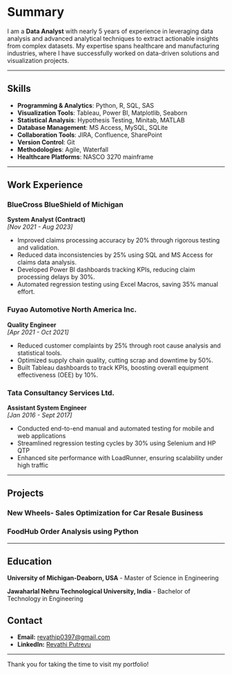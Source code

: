 # Summary

I am a **Data Analyst** with nearly 5 years of experience in leveraging data analysis and advanced analytical techniques to extract actionable insights from complex datasets. My expertise spans healthcare and manufacturing industries, where I have successfully worked on data-driven solutions and visualization projects.

---

## Skills

- **Programming & Analytics**: Python, R, SQL, SAS  
- **Visualization Tools**: Tableau, Power BI, Matplotlib, Seaborn  
- **Statistical Analysis**: Hypothesis Testing, Minitab, MATLAB  
- **Database Management**: MS Access, MySQL, SQLite  
- **Collaboration Tools**: JIRA, Confluence, SharePoint  
- **Version Control**: Git  
- **Methodologies**: Agile, Waterfall  
- **Healthcare Platforms**: NASCO 3270 mainframe
                   


---

## Work Experience

### BlueCross BlueShield of Michigan  
**System Analyst (Contract)**  
*[Nov 2021 - Aug 2023]*  

- Improved claims processing accuracy by 20% through rigorous testing and validation.  
- Reduced data inconsistencies by 25% using SQL and MS Access for claims data analysis.  
- Developed Power BI dashboards tracking KPIs, reducing claim processing delays by 30%.  
- Automated regression testing using Excel Macros, saving 35% manual effort.  

### Fuyao Automotive North America Inc.  
**Quality Engineer**  
*[Apr 2021 - Oct 2021]*                                 
- Reduced customer complaints by 25% through root cause analysis and statistical tools.
- Optimized supply chain quality, cutting scrap and downtime by 50%.
- Built Tableau dashboards to track KPIs, boosting overall equipment effectiveness (OEE) by 10%.

### Tata Consultancy Services Ltd.  
**Assistant System Engineer**  
*[Jan 2016 - Sept 2017]*                                
- Conducted end-to-end manual and automated testing for mobile and web applications
- Streamlined regression testing cycles by 30% using Selenium and HP QTP
- Enhanced site performance with LoadRunner, ensuring scalability under high traffic

---

## Projects

### New Wheels- Sales Optimization for Car Resale Business


### FoodHub Order Analysis using Python

---

## Education
**University of Michigan-Deaborn, USA** - Master of Science in Engineering

**Jawaharlal Nehru Technological University, India** - Bachelor of Technology in Engineering


## Contact
- **Email:** [revathip0397@gmail.com](mailto:revathip0397@gmail.com)
- **LinkedIn:** [Revathi Putrevu](https://www.linkedin.com/in/revathiputrevu)

---

Thank you for taking the time to visit my portfolio!

